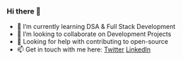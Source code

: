 ### Hi there 👋

<!--
**riyagarwal/riyagarwal** is a ✨ _special_ ✨ repository because its `README.md` (this file) appears on your GitHub profile.

Here are some ideas to get you started:

- 🔭 I’m currently working on ...
- 🌱 I’m currently learning ...
- 👯 I’m looking to collaborate on ...
- 🤔 I’m looking for help with ...
- 💬 Ask me about ...
- 📫 How to reach me: ...
- 😄 Pronouns: ...
- ⚡ Fun fact: ...
-->

- 🌱 I’m currently learning DSA & Full Stack Development
- 👯 I’m looking to collaborate on Development Projects
- 🤔 Looking for help with contributing to open-source
- 📫 Get in touch with me here: [Twitter](https://twitter.com/RiyaAgarwal445) [LinkedIn](https://www.linkedin.com/in/riya-agarwal2311/)


